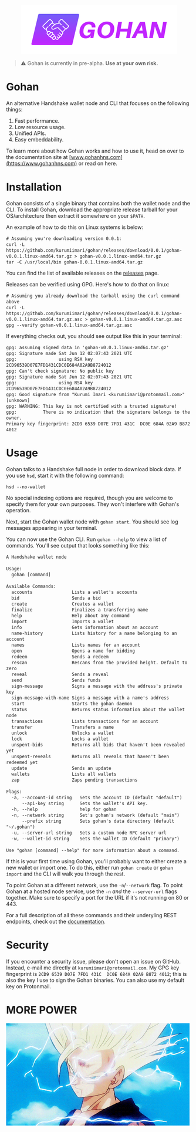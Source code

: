 <p align="center">
	<img src="./images/gohan.png">
</p>

> ⚠️ Gohan is currently in pre-alpha. **Use at your own risk.**

# Gohan

An alternative Handshake wallet node and CLI that focuses on the following things:

1. Fast performance.
2. Low resource usage.
3. Unified APIs.
4. Easy embeddability.


To learn more about how Gohan works and how to use it, head on over to the documentation site at [www.gohanhns.com](https://www.gohanhns.com) or read on here.

# Installation

Gohan consists of a single binary that contains both the wallet node and the CLI. To install Gohan, download the appropriate release tarball for your OS/architecture then extract it somewhere on your `$PATH`.

An example of how to do this on Linux systems is below:

```shell
# Assuming you're downloading version 0.0.1:
curl -L https://github.com/kurumiimari/gohan/releases/download/0.0.1/gohan-v0.0.1.linux-amd64.tar.gz > gohan-v0.0.1.linux-amd64.tar.gz
tar -C /usr/local/bin gohan-0.0.1.linux-amd64.tar.gz
```

You can find the list of available releases on the [releases](https://github.com/kurumiimari/gohan/releases) page.

Releases can be verified using GPG. Here's how to do that on linux:

```shell
# Assuming you already download the tarball using the curl command above
curl -L https://github.com/kurumiimari/gohan/releases/download/0.0.1/gohan-v0.0.1.linux-amd64.tar.gz.asc > gohan-v0.0.1.linux-amd64.tar.gz.asc
gpg --verify gohan-v0.0.1.linux-amd64.tar.gz.asc
```

If everything checks out, you should see output like this in your terminal:

```
gpg: assuming signed data in 'gohan-v0.0.1.linux-amd64.tar.gz'
gpg: Signature made Sat Jun 12 02:07:43 2021 UTC
gpg:                using RSA key 2CD96539D07E7FD1431CDC0E684A02A9B8724012
gpg: Can't check signature: No public key
gpg: Signature made Sat Jun 12 02:07:43 2021 UTC
gpg:                using RSA key 2CD96539D07E7FD1431CDC0E684A02A9B8724012
gpg: Good signature from "Kurumi Imari <kurumiimari@protonmail.com>" [unknown]
gpg: WARNING: This key is not certified with a trusted signature!
gpg:          There is no indication that the signature belongs to the owner.
Primary key fingerprint: 2CD9 6539 D07E 7FD1 431C  DC0E 684A 02A9 B872 4012
```

# Usage

Gohan talks to a Handshake full node in order to download block data. If you use `hsd`, start it with the following command:

```shell
hsd --no-wallet
```

No special indexing options are required, though you are welcome to specify them for your own purposes. They won't interfere with Gohan's operation.

Next, start the Gohan wallet node with `gohan start`. You should see log messages appearing in your terminal.

You can now use the Gohan CLI. Run `gohan --help` to view a list of commands. You'll see output that looks something like this:

```
A Handshake wallet node

Usage:
  gohan [command]

Available Commands:
  accounts               Lists a wallet's accounts
  bid                    Sends a bid
  create                 Creates a wallet
  finalize               Finalizes a transferring name
  help                   Help about any command
  import                 Imports a wallet
  info                   Gets information about an account
  name-history           Lists history for a name belonging to an account
  names                  Lists names for an account
  open                   Opens a name for bidding
  redeem                 Sends a redeem
  rescan                 Rescans from the provided height. Default to zero
  reveal                 Sends a reveal
  send                   Sends funds
  sign-message           Signs a message with the address's private key
  sign-message-with-name Signs a message with a name's address
  start                  Starts the gohan daemon
  status                 Returns status information about the wallet node
  transactions           Lists transactions for an account
  transfer               Transfers a name
  unlock                 Unlocks a wallet
  lock                   Locks a wallet
  unspent-bids           Returns all bids that haven't been revealed yet
  unspent-reveals        Returns all reveals that haven't been redeemed yet
  update                 Sends an update
  wallets                Lists all wallets
  zap                    Zaps pending transactions

Flags:
  -a, --account-id string   Sets the account ID (default "default")
      --api-key string      Sets the wallet's API key.
  -h, --help                help for gohan
  -n, --network string      Set's gohan's network (default "main")
      --prefix string       Sets gohan's data directory (default "~/.gohan")
  -u, --server-url string   Sets a custom node RPC server url
  -w, --wallet-id string    Sets the wallet ID (default "primary")

Use "gohan [command] --help" for more information about a command.
```

If this is your first time using Gohan, you'll probably want to either create a new wallet or import one. To do this, either run `gohan create` or `gohan import` and the CLI will walk you through the rest.

To point Gohan at a different network, use the `-n`/`--network` flag. To point Gohan at a hosted node service, use the `-n` _and_ the `--server-url` flags together. Make sure to specify a port for the URL if it's not running on 80 or 443.

For a full description of all these commands and their underyling REST endpoints, check out the [documentation](https://www.gohanhns.com). 

# Security

If you encounter a security issue, please don't open an issue on GitHub. Instead, e-mail me directly at `kurumiimari@protonmail.com`. My GPG key fingerprint is `2CD9 6539 D07E 7FD1 431C  DC0E 684A 02A9 B872 4012`; this is also the key I use to sign the Gohan binaries. You can also use my default key on Protonmail.

# MORE POWER

<img src="./images/MORE-POWER.gif">